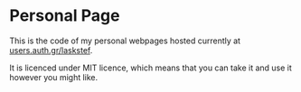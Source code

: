 Personal Page
=============

This is the code of my personal webpages hosted currently at [users.auth.gr/laskstef](http://users.auth.gr/laskstef).

It is licenced under MIT licence, which means that you can take it and use it however you might like.
